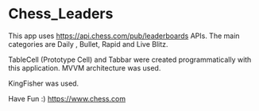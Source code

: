 # Chess_Leaders

This app uses https://api.chess.com/pub/leaderboards APIs. The main categories are Daily , Bullet, Rapid and Live Blitz.

TableCell (Prototype Cell) and Tabbar were created programmatically with this application.
MVVM architecture was used.

KingFisher was used.

Have Fun :) https://www.chess.com
